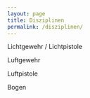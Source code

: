 ```yaml
---
layout: page
title: Disziplinen
permalink: /disziplinen/
---
```

Lichtgewehr / Lichtpistole

Luftgewehr

Luftpistole

Bogen
